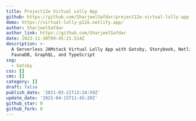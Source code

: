 ```yaml
---
title: Project12e Virtual Lolly App
github: https://github.com/SharjeelSafdar/project12e-virtual-lolly-app
demo: https://virtual-lolly-p12e.netlify.app/
author: SharjeelSafdar
author_link: https://github.com/SharjeelSafdar
date: 2023-11-30T09:45:21.514Z
description: >-
  A Serverless JAMstack Virtual Lolly App with Gatsby, Storybook, Netlify,
  FaunaDB, GraphQL, and TypeScript
ssg:
  - Gatsby
css: []
cms: []
category: []
draft: false
publish_date: '2021-03-21T13:24:59Z'
update_date: '2021-04-15T11:45:20Z'
github_star: 0
github_fork: 0
---
```

